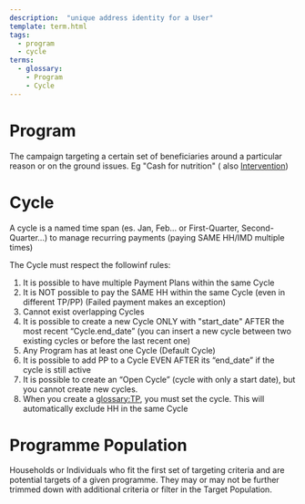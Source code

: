 ```yaml
---
description:  "unique address identity for a User"
template: term.html
tags:
  - program
  - cycle
terms:
  - glossary: 
    - Program
    - Cycle
---
```


# Program

The campaign targeting a certain set of beneficiaries around a particular
        reason or on the ground issues. Eg &quot;Cash for nutrition&quot; ( also [Intervention](Intervention))

# Cycle

A cycle is a named time span (es. Jan, Feb… or First-Quarter, Second-Quarter…) to manage recurring payments 
(paying SAME HH/IMD multiple times)

The Cycle must respect the followinf rules:

1. It is possible to have multiple Payment Plans within the same Cycle
1. It is NOT possible to pay the SAME HH within the same Cycle (even in different TP/PP) (Failed payment makes an exception)
1. Cannot exist overlapping Cycles
1. It is possible to create a new Cycle ONLY with "start_date" AFTER the most recent “Cycle.end_date” (you can insert a new cycle between two existing cycles or before the last recent one)
1. Any Program has at least one Cycle (Default Cycle)
1. It is possible to add PP to a Cycle EVEN AFTER its “end_date” if the cycle is still active
1. It is possible to create an “Open Cycle” (cycle with only a start date), but you cannot create new cycles.
1. When you create a <glossary:TP>, you must set the cycle. This will automatically exclude HH in the same Cycle

# Programme Population

Households or Individuals who fit the first set of targeting criteria and
        are potential targets of a given programme. They may or may not be further
        trimmed down with additional criteria or filter in the Target Population.
